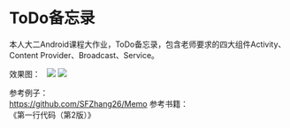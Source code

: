 # ToDo备忘录
本人大二Android课程大作业，ToDo备忘录，包含老师要求的四大组件Activity、Content Provider、Broadcast、Service。

效果图：  
![](https://github.com/lojoyo/ToDo_Memorandum/blob/master/Picture/main.jpg)
![](https://github.com/lojoyo/ToDo_Memorandum/blob/master/Picture/edit.jpg)    



参考例子：  
https://github.com/SFZhang26/Memo
参考书籍：  
《第一行代码（第2版）》
